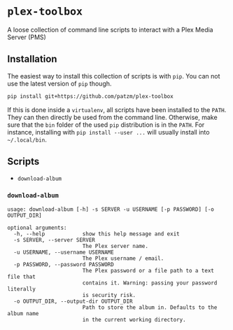 # `plex-toolbox`
A loose collection of command line scripts to interact with a Plex Media Server (PMS)

## Installation
The easiest way to install this collection of scripts is with `pip`.
You can not use the latest version of `pip` though.
```bash
pip install git+https://github.com/patzm/plex-toolbox
```

If this is done inside a `virtualenv`, all scripts have been installed to the `PATH`.
They can then directly be used from the command line.
Otherwise, make sure that the `bin` folder of the used `pip` distribution is in the `PATH`.
For instance, installing with `pip install --user ...` will usually install into `~/.local/bin`.

## Scripts
* `download-album`

### `download-album`

```text
usage: download-album [-h] -s SERVER -u USERNAME [-p PASSWORD] [-o OUTPUT_DIR]

optional arguments:
  -h, --help            show this help message and exit
  -s SERVER, --server SERVER
                        The Plex server name.
  -u USERNAME, --username USERNAME
                        The Plex username / email.
  -p PASSWORD, --password PASSWORD
                        The Plex password or a file path to a text file that
                        contains it. Warning: passing your password literally
                        is security risk.
  -o OUTPUT_DIR, --output-dir OUTPUT_DIR
                        Path to store the album in. Defaults to the album name
                        in the current working directory.
```


